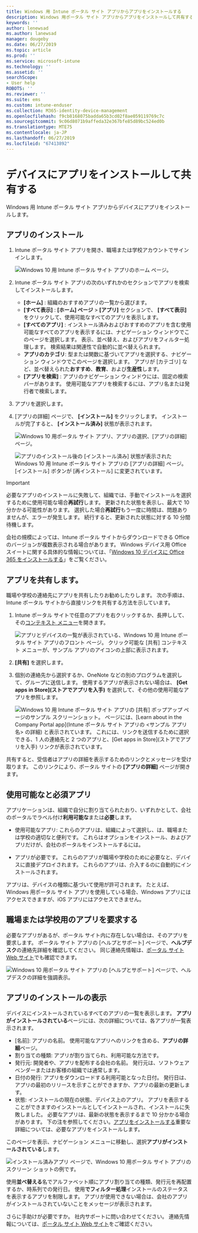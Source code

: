 ```yaml
---
title: Windows 用 Intune ポータル サイト アプリからアプリをインストールする
description: Windows 用ポータル サイト アプリからアプリをインストールして共有する
keywords: ''
author: lenewsad
ms.author: lanewsad
manager: dougeby
ms.date: 06/27/2019
ms.topic: article
ms.prod: ''
ms.service: microsoft-intune
ms.technology: ''
ms.assetid: ''
searchScope:
- User help
ROBOTS: ''
ms.reviewer: ''
ms.suite: ems
ms.custom: intune-enduser
ms.collection: M365-identity-device-management
ms.openlocfilehash: f9cb8168075badda65b3cd02f8ae059119769c7c
ms.sourcegitcommit: 9c06d8071b9affeda32e367bfe85d89bc524ed0b
ms.translationtype: MTE75
ms.contentlocale: ja-JP
ms.lasthandoff: 06/27/2019
ms.locfileid: "67413892"
---
```

# <a name="install-and-share-apps-on-your-device"></a>デバイスにアプリをインストールして共有する
Windows 用 Intune ポータル サイト アプリからデバイスにアプリをインストールします。

## <a name="install-apps"></a>アプリのインストール

1. Intune ポータル サイト アプリを開き、職場または学校アカウントでサインインします。  

    ![Windows 10 用 Intune ポータル サイト アプリのホーム ページ。](./media/RS1_AppDetailsPage_Installed_03.png)    
2. Intune ポータル サイト アプリの次のいずれかのセクションでアプリを検索してインストールします。  

    * **[ホーム]** : 組織のおすすめアプリの一覧から選びます。  
    * **[すべて表示]** : **[ホーム] ページ** >  **[アプリ]** セクションで、 **[すべて表示]** をクリックして、使用可能なすべてのアプリを表示します。  
    * **[すべてのアプリ]** : インストール済みおよびおすすめのアプリを含む使用可能なすべてのアプリを表示するには、ナビゲーション ウィンドウでこのページを選択します。 表示、並べ替え、およびアプリをフィルター処理します。 検索結果は関連性で自動的に並べ替えられます。  
    * **アプリのカテゴリ**: 型または関数に基づいてアプリを選択する、ナビゲーション ウィンドウでこのページを選択します。 アプリが [カテゴリ] など、並べ替えられた**おすすめ**、**教育**、および**生産性**します。  
    * **[アプリを検索]** : アプリのナビゲーション ウィンドウには、固定の検索バーがあります。  使用可能なアプリを検索するには、アプリ名または発行者で検索します。  

3. アプリを選択します。   
4. [アプリの詳細] ページで、 **[インストール]** をクリックします。 インストールが完了すると、 **[インストール済み]** 状態が表示されます。  

    ![Windows 10 用ポータル サイト アプリ、アプリの選択、[アプリの詳細] ページ。](./media/RS1_AppDetailsPage_Installed_02.png)  
    
    ![アプリのインストール後の [インストール済み] 状態が表示された Windows 10 用 Intune ポータル サイト アプリの [アプリの詳細] ページ。 [インストール] ボタンが [再インストール] に変更されています。](./media/RS1_AppDetailsPage_Installed_01.png)    

> [!IMPORTANT]
> 必要なアプリのインストールに失敗して、組織では、手動でインストールを選択するために使用可能な場合**再試行**します。 更新された状態を表示し、最大で 10 分かかる可能性があります。 選択した場合**再試行**もう一度に時間は、問題ありませんが、エラーが発生します。 続行すると、更新された状態に対する 10 分間待機します。   

会社の規模によっては、Intune ポータル サイトからダウンロードできる Office のバージョンが複数表示される場合があります。 Windows デバイス用 Office スイートに関する具体的な情報については、「[Windows 10 デバイスに Office 365 をインストールする](./install-office-windows.md)」をご覧ください。

## <a name="share-apps"></a>アプリを共有します。  
職場や学校の連絡先にアプリを共有したりお勧めしたりします。 次の手順は、Intune ポータル サイトから直接リンクを共有する方法を示しています。

1. Intune ポータル サイトで任意のアプリを右クリックするか、長押しして、その[コンテキスト メニュー](https://docs.microsoft.com//windows/uwp/design/controls-and-patterns/menus)を開きます。  

    ![アプリとデバイスの一覧が表示されている、Windows 10 用 Intune ポータル サイト アプリのフロント ページ。 クリック可能な [共有] コンテキスト メニューが、サンプル アプリのアイコンの上部に表示されます。 ](./media/1808_ShareContext_CP_Windows.png)  

2. **[共有]** を選択します。
3. 個別の連絡先から選択するか、OneNote などの別のプログラムを選択して、グループに送信します。 使用するアプリが表示されない場合は、 **[Get apps in Store]\(ストアでアプリを入手\)** を選択して、その他の使用可能なアプリを参照します。  

    ![Windows 10 用 Intune ポータル サイト アプリの [共有] ポップアップ ページのサンプル スクリーンショット。 ページには、[Learn about <example app name> in the Company Portal app]\(Intune ポータル サイト アプリの <サンプル アプリ名> の詳細\) と表示されています。 これには、リンクを送信するために選択できる、1 人の連絡先と 2 つのアプリと、[Get apps in Store]\(ストアでアプリを入手\) リンクが表示されています。 ](./media/1808_ShareApps_CP_Windows.png) 

共有すると、受信者はアプリの詳細を表示するためのリンクとメッセージを受け取ります。 このリンクにより、ポータル サイトの **[アプリの詳細]** ページが開きます。 

## <a name="available-and-required-apps"></a>使用可能なと必須アプリ
アプリケーションは、組織で自分に割り当てられたおり、いずれかとして、会社のポータルでラベル付け**利用可能な**または**必要**します。 

* 使用可能なアプリ: これらのアプリは、組織によって選択し、は、職場または学校の適切なと便利です。 これらはオプションをインストール、およびアプリだけが、会社のポータルをインストールするには。 

* アプリが必要です。 これらのアプリが職場や学校のために必要なと、デバイスに直接デプロイされます。 これらのアプリは、介入するのに自動的にインストールされます。 

アプリは、デバイスの種類に基づいて使用が許可されます。 たとえば、Windows 用ポータル サイト アプリを使用している場合、Windows アプリにはアクセスできますが、iOS アプリにはアクセスできません。

## <a name="request-an-app-for-work-or-school"></a>職場または学校用のアプリを要求する  
必要なアプリがあるが、ポータル サイト内に存在しない場合は、そのアプリを要求します。 ポータル サイト アプリの [ヘルプとサポート] ページで、**ヘルプデスク**の連絡先詳細を確認してください。 同じ連絡先情報は、[ポータル サイト Web サイト](https://go.microsoft.com/fwlink/?linkid=2010980)でも確認できます。    

  ![Windows 10 用ポータル サイト アプリの [ヘルプとサポート] ページで、ヘルプデスクの詳細を強調表示。 ](./media/1812_UCP_Help_Support_helpdesk.png)  

## <a name="view-installed-apps"></a>アプリのインストールの表示  
デバイスにインストールされているすべてのアプリの一覧を表示します。 **アプリがインストールされている**ページには、次の詳細については、各アプリが一覧表示されます。

* [名前]: アプリの名前。 使用可能なアプリへのリンクを含める、**アプリの詳細**ページ。
* 割り当ての種類: アプリが割り当てられ、利用可能な方法です。 
* 発行元: 開発者や、アプリを配布する会社の名前。 発行元は、ソフトウェア ベンダーまたはお客様の組織では通常します。  
* 日付の発行: アプリをダウンロードする利用可能となった日付。 発行日は、アプリの最初のリリースを示すことができますか、アプリの最新の更新します。
* 状態: インストールの現在の状態、デバイス上のアプリ。 アプリを表示することができますのインストールとしてインストールされ、インストールに失敗しました。 必要なアプリは、最新の状態を表示するまで 10 分かかる場合があります。 下の注を参照してください。[アプリをインストールする](#install-apps)重要な詳細については、必要なアプリをインストールします。 

このページを表示、ナビゲーション メニューに移動し、選択**アプリがインストールされている**します。 

  ![インストール済みアプリ ページで、Windows 10 用ポータル サイト アプリのスクリーン ショットの例です。 ](./media/installed-apps-cp-1906.png)  


使用**並べ替える**名でアルファベット順にアプリ割り当ての種類、発行元を再配置するか、時系列での発行日。 使用**でフィルター処理**インストールのステータスを表示するアプリを制限します。  アプリが使用できない場合は、会社のアプリがインストールされていないことをメッセージが表示されます。  

さらに手助けが必要ですか。 社内サポートに問い合わせてください。 連絡先情報については、[ポータル サイト Web サイト](https://go.microsoft.com/fwlink/?linkid=2010980)をご確認ください。  
